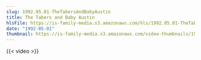 ```yaml
---
slug: 1992.05.01-TheTabersAndBabyAustin
title: The Tabers and Baby Austin
hlsFile: https://is-family-media.s3.amazonaws.com/hls/1992.05.01-TheTabersAndBabyAustin/1992.05.01-TheTabersAndBabyAustin.m3u8
date: "1992-05-01"
thumbnail: https://is-family-media.s3.amazonaws.com/video-thumbnails/1992.05.01-TheTabersAndBabyAustin.png
---
```

{{< video >}}
